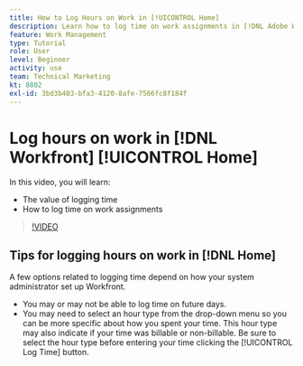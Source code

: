 ```yaml
---
title: How to Log Hours on Work in [!UICONTROL Home]
description: Learn how to log time on work assignments in [!DNL Adobe Workfront]. Understand why logging time may be required at your organization.
feature: Work Management
type: Tutorial
role: User
level: Beginner
activity: use
team: Technical Marketing
kt: 8802
exl-id: 3bd3b403-bfa3-4120-8afe-7566fc8f184f
---
```

# Log hours on work in [!DNL Workfront] [!UICONTROL Home]

In this video, you will learn:

* The value of logging time
* How to log time on work assignments

>[!VIDEO](https://video.tv.adobe.com/v/335103/?quality=12)

## Tips for logging hours on work in [!DNL Home]

A few options related to logging time depend on how your system administrator set up Workfront.

* You may or may not be able to log time on future days.
* You may need to select an hour type from the drop-down menu so you can be more specific about how you spent your time. This hour type may also indicate if your time was billable or non-billable. Be sure to select the hour type before entering your time clicking the [!UICONTROL Log Time] button.

<!---
learn more URLs
--->

